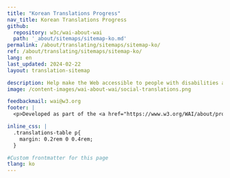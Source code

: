```yaml
---
title: "Korean Translations Progress"
nav_title: Korean Translations Progress
github:
  repository: w3c/wai-about-wai
  path: '_about/sitemaps/sitemap-ko.md'
permalink: /about/translating/sitemaps/sitemap-ko/
ref: /about/translating/sitemaps/sitemap-ko/
lang: en
last_updated: 2024-02-22
layout: translation-sitemap

description: Help make the Web accessible to people with disabilities around the world. We appreciate your contributions to translating W3C WAI accessibility resources.
image: /content-images/wai-about-wai/social-translations.png

feedbackmail: wai@w3.org
footer: |
  <p>Developed as part of the <a href="https://www.w3.org/WAI/about/projects/wai-coop/">WAI-CooP project</a>, co-funded by the European Commission.</p>

inline_css: |
  .translations-table p{
    margin: 0.2rem 0 0.4rem;
  }

#Custom frontmatter for this page
tlang: ko
---
```

